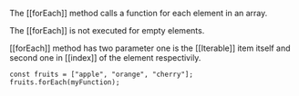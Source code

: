 The [[forEach]] method calls a function for each element in an array.

The [[forEach]] is not executed for empty elements.

[[forEach]] method has two parameter one is the [[Iterable]] item itself and second one in [[index]] of the element respectivily.

`const fruits = ["apple", "orange", "cherry"];`
`fruits.forEach(myFunction);`